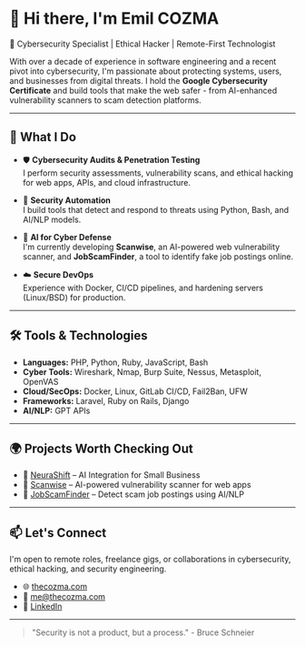 # 👋 Hi there, I'm Emil COZMA

🚀 Cybersecurity Specialist | Ethical Hacker | Remote-First Technologist

With over a decade of experience in software engineering and a recent pivot into cybersecurity, I'm passionate about protecting systems, users, and businesses from digital threats. I hold the **Google Cybersecurity Certificate** and build tools that make the web safer - from AI-enhanced vulnerability scanners to scam detection platforms.

---

## 🔐 What I Do

- 🛡️ **Cybersecurity Audits & Penetration Testing**  
  I perform security assessments, vulnerability scans, and ethical hacking for web apps, APIs, and cloud infrastructure.

- 🤖 **Security Automation**  
  I build tools that detect and respond to threats using Python, Bash, and AI/NLP models.

- 🧠 **AI for Cyber Defense**  
  I'm currently developing **Scanwise**, an AI-powered web vulnerability scanner, and **JobScamFinder**, a tool to identify fake job postings online.

- ☁️ **Secure DevOps**  
  Experience with Docker, CI/CD pipelines, and hardening servers (Linux/BSD) for production.

---

## 🛠️ Tools & Technologies

- **Languages:** PHP, Python, Ruby, JavaScript, Bash  
- **Cyber Tools:** Wireshark, Nmap, Burp Suite, Nessus, Metasploit, OpenVAS  
- **Cloud/SecOps:** Docker, Linux, GitLab CI/CD, Fail2Ban, UFW  
- **Frameworks:** Laravel, Ruby on Rails, Django 
- **AI/NLP:** GPT APIs  

---

## 🌍 Projects Worth Checking Out

- 🔐 [NeuraShift](https://getneurashift.com) – AI Integration for Small Business
- 🔎 [Scanwise](https://scanwise.app) – AI-powered vulnerability scanner for web apps  
- 🧠 [JobScamFinder](https://jobscamfinder.com) – Detect scam job postings using AI/NLP  

---

## 📫 Let's Connect

I'm open to remote roles, freelance gigs, or collaborations in cybersecurity, ethical hacking, and security engineering.

- 🌐 [thecozma.com](https://thecozma.com)
- 📧 me@thecozma.com  
- 💼 [LinkedIn](https://linkedin.com/in/emil-stefan-cozma)

---

> "Security is not a product, but a process." - Bruce Schneier
